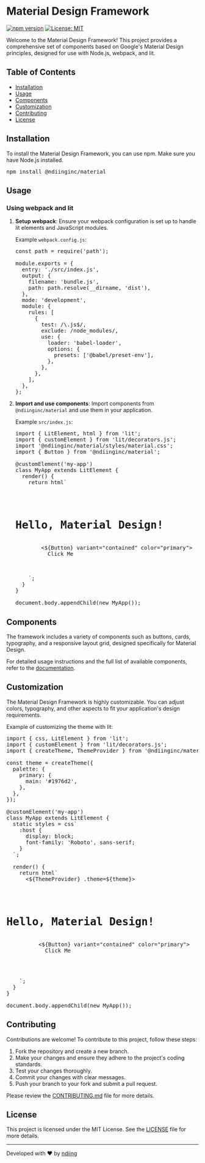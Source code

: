 # Material Design Framework

[![npm version](https://badge.fury.io/js/%40ndiinginc%2Fmaterial.svg)](https://badge.fury.io/js/%40ndiinginc%2Fmaterial)
[![License: MIT](https://img.shields.io/badge/License-MIT-yellow.svg)](https://opensource.org/licenses/MIT)

Welcome to the Material Design Framework! This project provides a comprehensive set of components based on Google's Material Design principles, designed for use with Node.js, webpack, and lit.

## Table of Contents

- [Installation](#installation)
- [Usage](#usage)
- [Components](#components)
- [Customization](#customization)
- [Contributing](#contributing)
- [License](#license)

## Installation

To install the Material Design Framework, you can use npm. Make sure you have Node.js installed.

<pre>
npm install @ndiinginc/material
</pre>

## Usage

### Using webpack and lit

1. **Setup webpack**: Ensure your webpack configuration is set up to handle lit elements and JavaScript modules.

   Example `webpack.config.js`:

   <pre>
   const path = require('path');

   module.exports = {
     entry: './src/index.js',
     output: {
       filename: 'bundle.js',
       path: path.resolve(__dirname, 'dist'),
     },
     mode: 'development',
     module: {
       rules: [
         {
           test: /\.js$/,
           exclude: /node_modules/,
           use: {
             loader: 'babel-loader',
             options: {
               presets: ['@babel/preset-env'],
             },
           },
         },
       ],
     },
   };
   </pre>

2. **Import and use components**: Import components from `@ndiinginc/material` and use them in your application.

   Example `src/index.js`:

   <pre>
   import { LitElement, html } from 'lit';
   import { customElement } from 'lit/decorators.js';
   import '@ndiinginc/material/styles/material.css';
   import { Button } from '@ndiinginc/material';

   @customElement('my-app')
   class MyApp extends LitElement {
     render() {
       return html`
         <div>
           <h1>Hello, Material Design!</h1>
           <${Button} variant="contained" color="primary">
             Click Me
           <//>
         </div>
       `;
     }
   }

   document.body.appendChild(new MyApp());
   </pre>

## Components

The framework includes a variety of components such as buttons, cards, typography, and a responsive layout grid, designed specifically for Material Design.

For detailed usage instructions and the full list of available components, refer to the [documentation](#).

## Customization

The Material Design Framework is highly customizable. You can adjust colors, typography, and other aspects to fit your application's design requirements.

Example of customizing the theme with lit:

<pre>
import { css, LitElement } from 'lit';
import { customElement } from 'lit/decorators.js';
import { createTheme, ThemeProvider } from '@ndiinginc/material/styles';

const theme = createTheme({
  palette: {
    primary: {
      main: '#1976d2',
    },
  },
});

@customElement('my-app')
class MyApp extends LitElement {
  static styles = css`
    :host {
      display: block;
      font-family: 'Roboto', sans-serif;
    }
  `;

  render() {
    return html`
      <${ThemeProvider} .theme=${theme}>
        <div>
          <h1>Hello, Material Design!</h1>
          <${Button} variant="contained" color="primary">
            Click Me
          <//>
        </div>
      <//>
    `;
  }
}

document.body.appendChild(new MyApp());
</pre>

## Contributing

Contributions are welcome! To contribute to this project, follow these steps:

1. Fork the repository and create a new branch.
2. Make your changes and ensure they adhere to the project's coding standards.
3. Test your changes thoroughly.
4. Commit your changes with clear messages.
5. Push your branch to your fork and submit a pull request.

Please review the [CONTRIBUTING.md](CONTRIBUTING.md) file for more details.

## License

This project is licensed under the MIT License. See the [LICENSE](LICENSE) file for more details.

---

Developed with ❤️ by [ndiing](https://github.com/ndiing)
